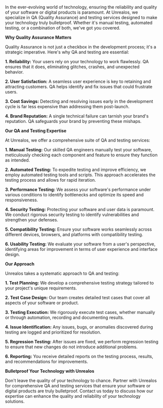 <!--- 
  title: QA and Testing: Making Your Technology Bulletproof
-->

In the ever-evolving world of technology, ensuring the reliability and quality of your software or digital products is paramount. At Unrealos, we specialize in QA (Quality Assurance) and testing services designed to make your technology truly bulletproof. Whether it's manual testing, automated testing, or a combination of both, we've got you covered.

**Why Quality Assurance Matters**

Quality Assurance is not just a checkbox in the development process; it's a strategic imperative. Here's why QA and testing are essential:

**1. Reliability:** Your users rely on your technology to work flawlessly. QA ensures that it does, eliminating glitches, crashes, and unexpected behavior.

**2. User Satisfaction:** A seamless user experience is key to retaining and attracting customers. QA helps identify and fix issues that could frustrate users.

**3. Cost Savings:** Detecting and resolving issues early in the development cycle is far less expensive than addressing them post-launch.

**4. Brand Reputation:** A single technical failure can tarnish your brand's reputation. QA safeguards your brand by preventing these mishaps.

**Our QA and Testing Expertise**

At Unrealos, we offer a comprehensive suite of QA and testing services:

**1. Manual Testing:** Our skilled QA engineers manually test your software, meticulously checking each component and feature to ensure they function as intended.

**2. Automated Testing:** To expedite testing and improve efficiency, we employ automated testing tools and scripts. This approach accelerates the testing process and allows for rapid iteration.

**3. Performance Testing:** We assess your software's performance under various conditions to identify bottlenecks and optimize its speed and responsiveness.

**4. Security Testing:** Protecting your software and user data is paramount. We conduct rigorous security testing to identify vulnerabilities and strengthen your defenses.

**5. Compatibility Testing:** Ensure your software works seamlessly across different devices, browsers, and platforms with compatibility testing.

**6. Usability Testing:** We evaluate your software from a user's perspective, identifying areas for improvement in terms of user experience and interface design.

**Our Approach**

Unrealos takes a systematic approach to QA and testing:

**1. Test Planning:** We develop a comprehensive testing strategy tailored to your project's unique requirements.

**2. Test Case Design:** Our team creates detailed test cases that cover all aspects of your software or product.

**3. Testing Execution:** We rigorously execute test cases, whether manually or through automation, recording and documenting results.

**4. Issue Identification:** Any issues, bugs, or anomalies discovered during testing are logged and prioritized for resolution.

**5. Regression Testing:** After issues are fixed, we perform regression testing to ensure that new changes do not introduce additional problems.

**6. Reporting:** You receive detailed reports on the testing process, results, and recommendations for improvements.

**Bulletproof Your Technology with Unrealos**

Don't leave the quality of your technology to chance. Partner with Unrealos for comprehensive QA and testing services that ensure your software or digital products are truly bulletproof. Contact us today to discuss how our expertise can enhance the quality and reliability of your technology solutions.
